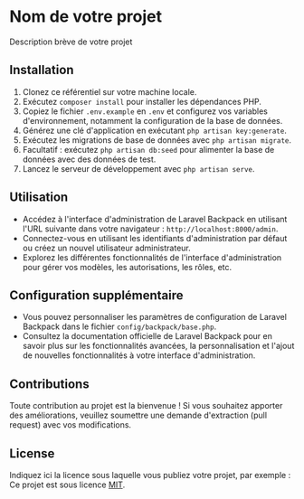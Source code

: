 # Nom de votre projet

Description brève de votre projet

## Installation

1. Clonez ce référentiel sur votre machine locale.
2. Exécutez `composer install` pour installer les dépendances PHP.
3. Copiez le fichier `.env.example` en `.env` et configurez vos variables d'environnement, notamment la configuration de la base de données.
4. Générez une clé d'application en exécutant `php artisan key:generate`.
5. Exécutez les migrations de base de données avec `php artisan migrate`.
6. Facultatif : exécutez `php artisan db:seed` pour alimenter la base de données avec des données de test.
7. Lancez le serveur de développement avec `php artisan serve`.

## Utilisation

- Accédez à l'interface d'administration de Laravel Backpack en utilisant l'URL suivante dans votre navigateur : `http://localhost:8000/admin`.
- Connectez-vous en utilisant les identifiants d'administration par défaut ou créez un nouvel utilisateur administrateur.
- Explorez les différentes fonctionnalités de l'interface d'administration pour gérer vos modèles, les autorisations, les rôles, etc.

## Configuration supplémentaire

- Vous pouvez personnaliser les paramètres de configuration de Laravel Backpack dans le fichier `config/backpack/base.php`.
- Consultez la documentation officielle de Laravel Backpack pour en savoir plus sur les fonctionnalités avancées, la personnalisation et l'ajout de nouvelles fonctionnalités à votre interface d'administration.

## Contributions

Toute contribution au projet est la bienvenue ! Si vous souhaitez apporter des améliorations, veuillez soumettre une demande d'extraction (pull request) avec vos modifications.

## License

Indiquez ici la licence sous laquelle vous publiez votre projet, par exemple : Ce projet est sous licence [MIT](LICENSE).
